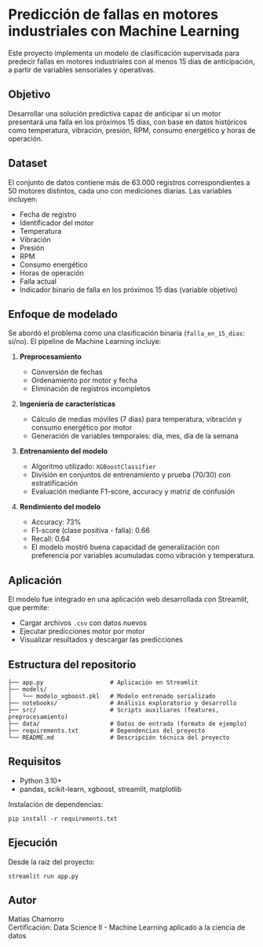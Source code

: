 # Predicción de fallas en motores industriales con Machine Learning

Este proyecto implementa un modelo de clasificación supervisada para predecir fallas en motores industriales con al menos 15 días de anticipación, a partir de variables sensoriales y operativas.

## Objetivo

Desarrollar una solución predictiva capaz de anticipar si un motor presentará una falla en los próximos 15 días, con base en datos históricos como temperatura, vibración, presión, RPM, consumo energético y horas de operación.

## Dataset

El conjunto de datos contiene más de 63.000 registros correspondientes a 50 motores distintos, cada uno con mediciones diarias. Las variables incluyen:

- Fecha de registro
- Identificador del motor
- Temperatura
- Vibración
- Presión
- RPM
- Consumo energético
- Horas de operación
- Falla actual
- Indicador binario de falla en los próximos 15 días (variable objetivo)

## Enfoque de modelado

Se abordó el problema como una clasificación binaria (`falla_en_15_dias`: sí/no). El pipeline de Machine Learning incluye:

1. **Preprocesamiento**
   - Conversión de fechas
   - Ordenamiento por motor y fecha
   - Eliminación de registros incompletos

2. **Ingeniería de características**
   - Cálculo de medias móviles (7 días) para temperatura, vibración y consumo energético por motor
   - Generación de variables temporales: día, mes, día de la semana

3. **Entrenamiento del modelo**
   - Algoritmo utilizado: `XGBoostClassifier`
   - División en conjuntos de entrenamiento y prueba (70/30) con estratificación
   - Evaluación mediante F1-score, accuracy y matriz de confusión

4. **Rendimiento del modelo**
   - Accuracy: 73%
   - F1-score (clase positiva - falla): 0.66
   - Recall: 0.64
   - El modelo mostró buena capacidad de generalización con preferencia por variables acumuladas como vibración y temperatura.

## Aplicación

El modelo fue integrado en una aplicación web desarrollada con Streamlit, que permite:

- Cargar archivos `.csv` con datos nuevos
- Ejecutar predicciones motor por motor
- Visualizar resultados y descargar las predicciones

## Estructura del repositorio

```
├── app.py                   # Aplicación en Streamlit
├── models/
│   └── modelo_xgboost.pkl   # Modelo entrenado serializado
├── notebooks/               # Análisis exploratorio y desarrollo
├── src/                     # Scripts auxiliares (features, preprocesamiento)
├── data/                    # Datos de entrada (formato de ejemplo)
├── requirements.txt         # Dependencias del proyecto
└── README.md                # Descripción técnica del proyecto
```

## Requisitos

- Python 3.10+
- pandas, scikit-learn, xgboost, streamlit, matplotlib

Instalación de dependencias:

```
pip install -r requirements.txt
```

## Ejecución

Desde la raíz del proyecto:

```
streamlit run app.py
```

## Autor

Matías Chamorro  
Certificación: Data Science II - Machine Learning aplicado a la ciencia de datos
